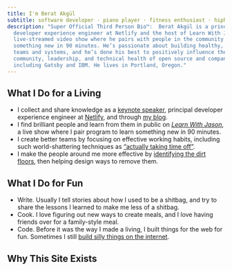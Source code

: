 ```yaml
---
title: I'm Berat Akgül
subtitle: software developer · piano player · fitness enthusiast · hiphop lover
description: "Super Official Third Person Bio™:  Berat Akgül is a principal
  developer experience engineer at Netlify and the host of Learn With Jason, a
  live-streamed video show where he pairs with people in the community to learn
  something new in 90 minutes. He’s passionate about building healthy, efficient
  teams and systems, and he’s done his best to positively influence the
  community, leadership, and technical health of open source and companies
  including Gatsby and IBM. He lives in Portland, Oregon."
---
```

## What I Do for a Living

* I collect and share knowledge as a [keynote speaker](https://www.lengstorf.com/speaking), principal developer experience engineer at [Netlify](https://netlify.com/?utm_source=lengstorf-com&utm_medium=about-jl&utm_campaign=devex), and through [my blog](https://www.lengstorf.com/blog).
* I find brilliant people and learn from them in public on *[Learn With Jason](https://www.learnwithjason.dev/)*, a live show where I pair program to learn something new in 90 minutes.
* I create better teams by focusing on effective working habits, including such world-shattering techniques as [“actually taking time off”](https://www.lengstorf.com/overtime-hurts-productivity).
* I make the people around me more effective by [identifying the dirt floors](https://www.lengstorf.com/dirt-floors), then helping design ways to remove them.

## What I Do for Fun

* Write. Usually I tell stories about how I used to be a shitbag, and try to share the lessons I learned to make me less of a shitbag.
* Cook. I love figuring out new ways to create meals, and I love having friends over for a family-style meal.
* Code. Before it was the way I made a living, I built things for the web for fun. Sometimes I still [build silly things on the internet](https://whichbeardisthis.com/).

## Why This Site Exists